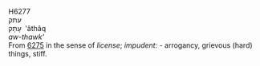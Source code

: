 <body>
  <p>H6277<br>  עתק  <br> עָתָק  ‎  ‛âthâq  <br><i>aw-thawk‘ </i><br>From <a href="h6275.htm">6275</a> in the sense of <i>license</i>; <i>impudent: - </i>arrogancy, grievous (hard) things, stiff.<br></p>
 </body>